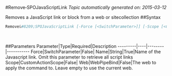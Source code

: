 #Remove&#8209;SPOJavaScriptLink
*Topic automatically generated on: 2015-03-12*

Removes a JavaScript link or block from a web or sitecollection
##Syntax
```powershell
Remove&#8209;SPOJavaScriptLink [-Force [<SwitchParameter>]] [-Scope [<CustomActionScope>]] [-Web [<WebPipeBind>]] -Name [<String>]
```
&nbsp;

##Parameters
Parameter|Type|Required|Description
---------|----|--------|-----------
Force|SwitchParameter|False|
Name|String|True|Name of the Javascript link. Omit this parameter to retrieve all script links
Scope|CustomActionScope|False|
Web|WebPipeBind|False|The web to apply the command to. Leave empty to use the current web.

